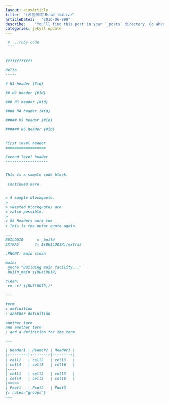 ```yaml
---
layout: ajaxArticle
title:  "(占位测试)React Native"
articleDate3:   "2016-06-999"
describe:    "You’ll find this post in your `_posts` directory. Go ahead and edit it and re-build the site to see your changes."
categories: jekyll update
---
```



   ```ruby
    # ...ruby code
    ```


ffffffffffff

Hello
-----

# H1 header {#id}

## H2 header {#id}

### H3 header {#id}

#### H4 header {#id}

##### H5 header {#id}

###### H6 header {#id}


First level header
==================

Second level header
-------------------


This is a sample code block.

    Continued here.


> A sample blockquote.
>
> >Nested blockquotes are
> >also possible.
>
> ## Headers work too
> This is the outer quote again.

~~~
BUILDDIR      = _build
EXTRAS       ?= $(BUILDDIR)/extras

.PHONY: main clean

main:
	@echo "Building main facility..."
	build_main $(BUILDDIR)

clean:
	rm -rf $(BUILDDIR)/*

~~~

term
: definition
: another definition

another term
and another term
: and a definition for the term

~~~

| Header1 | Header2 | Header3 |
|:--------|:-------:|--------:|
| cell1   | cell2   | cell3   |
| cell4   | cell5   | cell6   |
|----
| cell1   | cell2   | cell3   |
| cell4   | cell5   | cell6   |
|=====
| Foot1   | Foot2   | Foot3
{: rules="groups"}
~~~